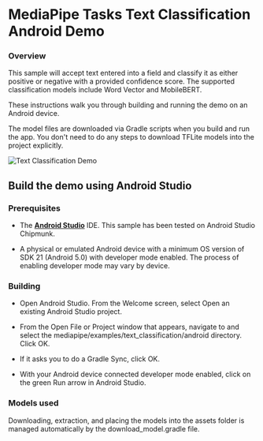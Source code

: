 # MediaPipe Tasks Text Classification Android Demo

### Overview

This sample will accept text entered into a field and classify it as either
positive or negative with a provided confidence score. The supported
classification models include Word Vector and MobileBERT.

These instructions walk you through building and running the demo on an Android
device.

The model files are downloaded via Gradle scripts when you build and run the
app. You don't need to do any steps to download TFLite models into the project
explicitly.

![Text Classification Demo](textclassification.gif?raw=true "Text Classification Demo")

## Build the demo using Android Studio

### Prerequisites

* The **[Android Studio](https://developer.android.com/studio/index.html)** IDE.
  This sample has been tested on Android Studio Chipmunk.

* A physical or emulated Android device with a minimum OS version of SDK 21
  (Android 5.0) with developer mode enabled. The process of enabling
  developer mode may vary by device.

### Building

* Open Android Studio. From the Welcome screen, select Open an existing
    Android Studio project.

* From the Open File or Project window that appears, navigate to and select
    the mediapipe/examples/text_classification/android directory.
    Click OK.

* If it asks you to do a Gradle Sync, click OK.

* With your Android device connected developer mode
    enabled, click on the green Run arrow in Android Studio.

### Models used

Downloading, extraction, and placing the models into the assets folder is
managed automatically by the download_model.gradle file.